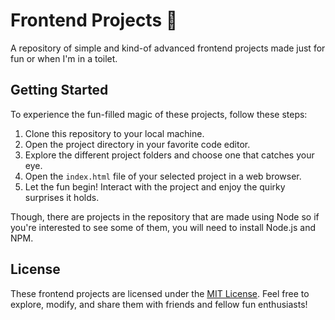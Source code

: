 # Frontend Projects 🚀

A repository of simple and kind-of advanced frontend projects made just for fun or when I'm in a toilet.

## Getting Started

To experience the fun-filled magic of these projects, follow these steps:

1. Clone this repository to your local machine.
2. Open the project directory in your favorite code editor.
3. Explore the different project folders and choose one that catches your eye.
4. Open the `index.html` file of your selected project in a web browser.
5. Let the fun begin! Interact with the project and enjoy the quirky surprises it holds.

Though, there are projects in the repository that are made using Node so if you're interested to see some of them, you will need to install Node.js and NPM.

## License

These frontend projects are licensed under the [MIT License](LICENSE). Feel free to explore, modify, and share them with friends and fellow fun enthusiasts!